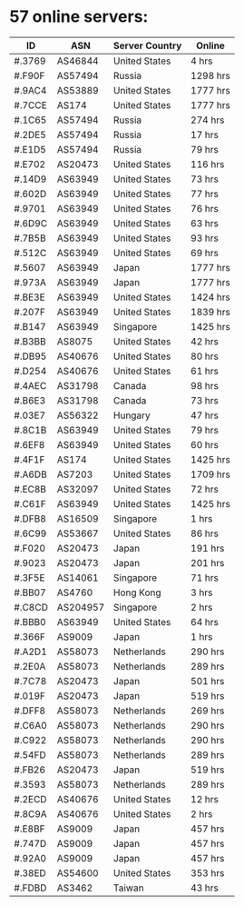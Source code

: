 # 57 online servers:

| ID | ASN | Server Country | Online |
| ------ | ------ | ------ | ------ |
| #.3769 | AS46844 | United States | 4 hrs |
| #.F90F | AS57494 | Russia | 1298 hrs |
| #.9AC4 | AS53889 | United States | 1777 hrs |
| #.7CCE | AS174 | United States | 1777 hrs |
| #.1C65 | AS57494 | Russia | 274 hrs |
| #.2DE5 | AS57494 | Russia | 17 hrs |
| #.E1D5 | AS57494 | Russia | 79 hrs |
| #.E702 | AS20473 | United States | 116 hrs |
| #.14D9 | AS63949 | United States | 73 hrs |
| #.602D | AS63949 | United States | 77 hrs |
| #.9701 | AS63949 | United States | 76 hrs |
| #.6D9C | AS63949 | United States | 63 hrs |
| #.7B5B | AS63949 | United States | 93 hrs |
| #.512C | AS63949 | United States | 69 hrs |
| #.5607 | AS63949 | Japan | 1777 hrs |
| #.973A | AS63949 | Japan | 1777 hrs |
| #.BE3E | AS63949 | United States | 1424 hrs |
| #.207F | AS63949 | United States | 1839 hrs |
| #.B147 | AS63949 | Singapore | 1425 hrs |
| #.B3BB | AS8075 | United States | 42 hrs |
| #.DB95 | AS40676 | United States | 80 hrs |
| #.D254 | AS40676 | United States | 61 hrs |
| #.4AEC | AS31798 | Canada | 98 hrs |
| #.B6E3 | AS31798 | Canada | 73 hrs |
| #.03E7 | AS56322 | Hungary | 47 hrs |
| #.8C1B | AS63949 | United States | 79 hrs |
| #.6EF8 | AS63949 | United States | 60 hrs |
| #.4F1F | AS174 | United States | 1425 hrs |
| #.A6DB | AS7203 | United States | 1709 hrs |
| #.EC8B | AS32097 | United States | 72 hrs |
| #.C61F | AS63949 | United States | 1425 hrs |
| #.DFB8 | AS16509 | Singapore | 1 hrs |
| #.6C99 | AS53667 | United States | 86 hrs |
| #.F020 | AS20473 | Japan | 191 hrs |
| #.9023 | AS20473 | Japan | 201 hrs |
| #.3F5E | AS14061 | Singapore | 71 hrs |
| #.BB07 | AS4760 | Hong Kong | 3 hrs |
| #.C8CD | AS204957 | Singapore | 2 hrs |
| #.BBB0 | AS63949 | United States | 64 hrs |
| #.366F | AS9009 | Japan | 1 hrs |
| #.A2D1 | AS58073 | Netherlands | 290 hrs |
| #.2E0A | AS58073 | Netherlands | 289 hrs |
| #.7C78 | AS20473 | Japan | 501 hrs |
| #.019F | AS20473 | Japan | 519 hrs |
| #.DFF8 | AS58073 | Netherlands | 269 hrs |
| #.C6A0 | AS58073 | Netherlands | 290 hrs |
| #.C922 | AS58073 | Netherlands | 290 hrs |
| #.54FD | AS58073 | Netherlands | 289 hrs |
| #.FB26 | AS20473 | Japan | 519 hrs |
| #.3593 | AS58073 | Netherlands | 289 hrs |
| #.2ECD | AS40676 | United States | 12 hrs |
| #.8C9A | AS40676 | United States | 2 hrs |
| #.E8BF | AS9009 | Japan | 457 hrs |
| #.747D | AS9009 | Japan | 457 hrs |
| #.92A0 | AS9009 | Japan | 457 hrs |
| #.38ED | AS54600 | United States | 353 hrs |
| #.FDBD | AS3462 | Taiwan | 43 hrs |

